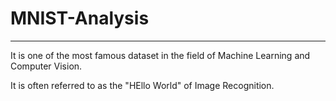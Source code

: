 # MNIST-Analysis

---------------

It is one of the most famous dataset in the field of Machine Learning and Computer Vision.

It is often referred to as the "HEllo World" of Image Recognition.
